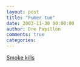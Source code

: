 ```yaml
---
layout: post
title: "Fumer tue"
date: 2003-11-30 00:00:00
author: Dre Papillon
comments: true
categories: 
---
```



[Smoke kills](http://www.antimult.ru/antimults/smokekills.htm)